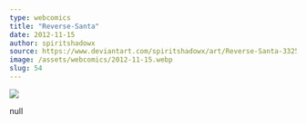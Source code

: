 ```yaml
---
type: webcomics
title: "Reverse-Santa"
date: 2012-11-15
author: spiritshadowx
source: https://www.deviantart.com/spiritshadowx/art/Reverse-Santa-332515609
image: /assets/webcomics/2012-11-15.webp
slug: 54
---
```


![](/assets/webcomics/2012-11-15.webp)

null
